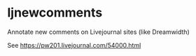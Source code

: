 # ljnewcomments
Annotate new comments on Livejournal sites (like Dreamwidth)

See https://pw201.livejournal.com/54000.html
